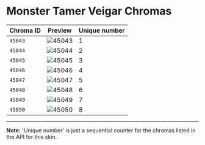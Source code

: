# Monster Tamer Veigar Chromas

| Chroma ID | Preview | Unique number |
|---|---|---|
| `45043` | ![45043](https://raw.communitydragon.org/latest/plugins/rcp-be-lol-game-data/global/default/v1/champion-chroma-images/45/45043.png) | 1 |
| `45044` | ![45044](https://raw.communitydragon.org/latest/plugins/rcp-be-lol-game-data/global/default/v1/champion-chroma-images/45/45044.png) | 2 |
| `45045` | ![45045](https://raw.communitydragon.org/latest/plugins/rcp-be-lol-game-data/global/default/v1/champion-chroma-images/45/45045.png) | 3 |
| `45046` | ![45046](https://raw.communitydragon.org/latest/plugins/rcp-be-lol-game-data/global/default/v1/champion-chroma-images/45/45046.png) | 4 |
| `45047` | ![45047](https://raw.communitydragon.org/latest/plugins/rcp-be-lol-game-data/global/default/v1/champion-chroma-images/45/45047.png) | 5 |
| `45048` | ![45048](https://raw.communitydragon.org/latest/plugins/rcp-be-lol-game-data/global/default/v1/champion-chroma-images/45/45048.png) | 6 |
| `45049` | ![45049](https://raw.communitydragon.org/latest/plugins/rcp-be-lol-game-data/global/default/v1/champion-chroma-images/45/45049.png) | 7 |
| `45050` | ![45050](https://raw.communitydragon.org/latest/plugins/rcp-be-lol-game-data/global/default/v1/champion-chroma-images/45/45050.png) | 8 |

---

**Note:** 'Unique number' is just a sequential counter for the chromas listed in the API for this skin.